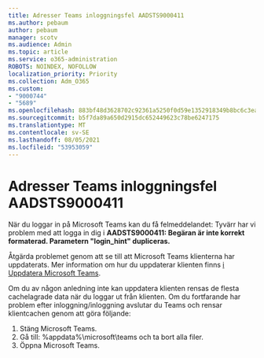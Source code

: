 ```yaml
---
title: Adresser Teams inloggningsfel AADSTS9000411
ms.author: pebaum
author: pebaum
manager: scotv
ms.audience: Admin
ms.topic: article
ms.service: o365-administration
ROBOTS: NOINDEX, NOFOLLOW
localization_priority: Priority
ms.collection: Adm_O365
ms.custom:
- "9000744"
- "5689"
ms.openlocfilehash: 883bf48d3628702c92361a5250f0d59e1352918349b8bc6c3eae5a948b72fc57
ms.sourcegitcommit: b5f7da89a650d2915dc652449623c78be6247175
ms.translationtype: MT
ms.contentlocale: sv-SE
ms.lasthandoff: 08/05/2021
ms.locfileid: "53953059"
---
```

# <a name="addressing-teams-sign-in-error-aadsts9000411"></a>Adresser Teams inloggningsfel AADSTS9000411

När du loggar in på Microsoft Teams kan du få felmeddelandet: Tyvärr har vi problem med att logga in dig i **AADSTS9000411: Begäran är inte korrekt formaterad. Parametern "login_hint" dupliceras.**

Åtgärda problemet genom att se till att Microsoft Teams klienterna har uppdaterats. Mer information om hur du uppdaterar klienten finns [i Uppdatera Microsoft Teams](https://support.office.com/article/Update-Microsoft-Teams-535a8e4b-45f0-4f6c-8b3d-91bca7a51db1).

Om du av någon anledning inte kan uppdatera klienten rensas de flesta cachelagrade data när du loggar ut från klienten. Om du fortfarande har problem efter inloggning/inloggning avslutar du Teams och rensar klientcachen genom att göra följande:
1. Stäng Microsoft Teams.
2. Gå till: %appdata%\microsoft\teams och ta bort alla filer.
3. Öppna Microsoft Teams.
